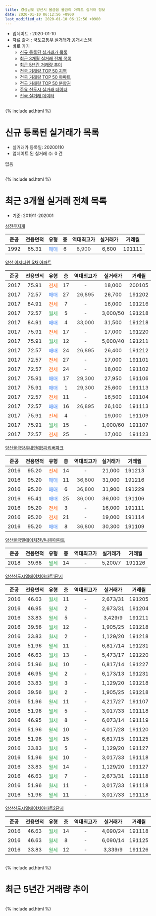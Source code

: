 ```yaml
---
title: 경상남도 양산시 물금읍 물금리 아파트 실거래 정보
date: 2020-01-10 06:12:56 +0900
last_modified_at: 2020-01-10 06:12:56 +0900
---
```


* 업데이트 : 2020-01-10
* 자료 출처 : [국토교통부 실거래가 공개시스템](http://rt.molit.go.kr)
* 바로 가기
    * [신규 등록된 실거래가 목록](#신규-등록된-실거래가-목록)
    * [최근 3개월 실거래 전체 목록](#최근-3개월-실거래-전체-목록)
    * [최근 5년간 거래량 추이](#최근-5년간-거래량-추이)
    * [전국 거래량 TOP 50 지역](https://inasie.github.io/apt-trade-info/최근-3개월-전국에서-가장-거래가-많이-발생한-지역)
    * [전국 거래량 TOP 50 아파트](https://inasie.github.io/apt-trade-info/최근-3개월-전국에서-가장-거래가-많이-발생한-아파트)
    * [전국 거래량 TOP 50 분양권](https://inasie.github.io/apt-trade-info/최근-3개월-전국에서-가장-거래가-많이-발생한-분양권)
    * [주요 신도시 실거래 데이터](https://inasie.github.io/apt-trade-info/주요-신도시)
    * [전국 실거래 데이터](https://inasie.github.io/apt-trade-info/전국)
<br>
{% include ad.html %}
<br>

# 신규 등록된 실거래가 목록
* 실거래가 등록일: 20200110
* 업데이트 된 실거래 수: 0 건

없음

<br>
{% include ad.html %}
<br>

# 최근 3개월 실거래 전체 목록
* 기준: 201911-202001


[삼전무지개](https://search.naver.com/search.naver?query=%EA%B2%BD%EC%83%81%EB%82%A8%EB%8F%84+%EC%96%91%EC%82%B0%EC%8B%9C+%EB%AC%BC%EA%B8%88%EC%9D%8D+%EB%AC%BC%EA%B8%88%EB%A6%AC+%EC%82%BC%EC%A0%84%EB%AC%B4%EC%A7%80%EA%B0%9C)

|준공|전용면적|유형|층|역대최고가|실거래가|거래월|
|:---:|:---:|:---:|:---:|:---:|:---:|:---:|
|1992|65.31|<span style="color:#4285f3">매매</span>|6|<span style="color:#444444">8,900</span>|6,600|191111|

[양산 이지더원 5차 아파트](https://search.naver.com/search.naver?query=%EA%B2%BD%EC%83%81%EB%82%A8%EB%8F%84+%EC%96%91%EC%82%B0%EC%8B%9C+%EB%AC%BC%EA%B8%88%EC%9D%8D+%EB%AC%BC%EA%B8%88%EB%A6%AC+%EC%96%91%EC%82%B0+%EC%9D%B4%EC%A7%80%EB%8D%94%EC%9B%90+5%EC%B0%A8+%EC%95%84%ED%8C%8C%ED%8A%B8)

|준공|전용면적|유형|층|역대최고가|실거래가|거래월|
|:---:|:---:|:---:|:---:|:---:|:---:|:---:|
|2017|75.91|<span style="color:#ff5a00">전세</span>|17|<span style="color:#444444">-</span>|18,000|200105|
|2017|72.57|<span style="color:#4285f3">매매</span>|27|<span style="color:#444444">26,895</span>|26,700|191202|
|2017|84.91|<span style="color:#ff5a00">전세</span>|7|<span style="color:#444444">-</span>|16,000|191216|
|2017|72.57|<span style="color:#34a853">월세</span>|5|<span style="color:#444444">-</span>|3,000/50|191218|
|2017|84.91|<span style="color:#4285f3">매매</span>|4|<span style="color:#444444">33,000</span>|31,500|191218|
|2017|75.91|<span style="color:#ff5a00">전세</span>|17|<span style="color:#444444">-</span>|17,000|191220|
|2017|75.91|<span style="color:#34a853">월세</span>|12|<span style="color:#444444">-</span>|5,000/40|191211|
|2017|72.57|<span style="color:#4285f3">매매</span>|24|<span style="color:#444444">26,895</span>|26,400|191212|
|2017|72.57|<span style="color:#ff5a00">전세</span>|27|<span style="color:#444444">-</span>|17,000|191101|
|2017|72.57|<span style="color:#ff5a00">전세</span>|24|<span style="color:#444444">-</span>|18,000|191102|
|2017|75.91|<span style="color:#4285f3">매매</span>|17|<span style="color:#444444">29,300</span>|27,950|191106|
|2017|75.91|<span style="color:#4285f3">매매</span>|1|<span style="color:#444444">29,300</span>|25,600|191113|
|2017|72.57|<span style="color:#ff5a00">전세</span>|11|<span style="color:#444444">-</span>|16,500|191104|
|2017|72.57|<span style="color:#4285f3">매매</span>|16|<span style="color:#444444">26,895</span>|26,100|191113|
|2017|75.91|<span style="color:#ff5a00">전세</span>|4|<span style="color:#444444">-</span>|19,000|191109|
|2017|75.91|<span style="color:#34a853">월세</span>|15|<span style="color:#444444">-</span>|1,000/60|191107|
|2017|72.57|<span style="color:#ff5a00">전세</span>|25|<span style="color:#444444">-</span>|17,000|191123|

[양산물금양우내안애5차리버파크](https://search.naver.com/search.naver?query=%EA%B2%BD%EC%83%81%EB%82%A8%EB%8F%84+%EC%96%91%EC%82%B0%EC%8B%9C+%EB%AC%BC%EA%B8%88%EC%9D%8D+%EB%AC%BC%EA%B8%88%EB%A6%AC+%EC%96%91%EC%82%B0%EB%AC%BC%EA%B8%88%EC%96%91%EC%9A%B0%EB%82%B4%EC%95%88%EC%95%A05%EC%B0%A8%EB%A6%AC%EB%B2%84%ED%8C%8C%ED%81%AC)

|준공|전용면적|유형|층|역대최고가|실거래가|거래월|
|:---:|:---:|:---:|:---:|:---:|:---:|:---:|
|2016|95.20|<span style="color:#ff5a00">전세</span>|14|<span style="color:#444444">-</span>|21,000|191213|
|2016|95.20|<span style="color:#4285f3">매매</span>|11|<span style="color:#444444">36,800</span>|31,000|191216|
|2016|95.20|<span style="color:#4285f3">매매</span>|6|<span style="color:#444444">36,800</span>|31,900|191229|
|2016|95.41|<span style="color:#4285f3">매매</span>|25|<span style="color:#444444">36,000</span>|36,000|191106|
|2016|95.20|<span style="color:#ff5a00">전세</span>|3|<span style="color:#444444">-</span>|16,000|191111|
|2016|95.20|<span style="color:#ff5a00">전세</span>|21|<span style="color:#444444">-</span>|19,000|191114|
|2016|95.20|<span style="color:#4285f3">매매</span>|8|<span style="color:#444444">36,800</span>|30,300|191109|

[양산물금엘에이치천년나무아파트](https://search.naver.com/search.naver?query=%EA%B2%BD%EC%83%81%EB%82%A8%EB%8F%84+%EC%96%91%EC%82%B0%EC%8B%9C+%EB%AC%BC%EA%B8%88%EC%9D%8D+%EB%AC%BC%EA%B8%88%EB%A6%AC+%EC%96%91%EC%82%B0%EB%AC%BC%EA%B8%88%EC%97%98%EC%97%90%EC%9D%B4%EC%B9%98%EC%B2%9C%EB%85%84%EB%82%98%EB%AC%B4%EC%95%84%ED%8C%8C%ED%8A%B8)

|준공|전용면적|유형|층|역대최고가|실거래가|거래월|
|:---:|:---:|:---:|:---:|:---:|:---:|:---:|
|2018|39.68|<span style="color:#34a853">월세</span>|14|<span style="color:#444444">-</span>|5,200/7|191126|

[양산신도시엘에이치아파트1단지](https://search.naver.com/search.naver?query=%EA%B2%BD%EC%83%81%EB%82%A8%EB%8F%84+%EC%96%91%EC%82%B0%EC%8B%9C+%EB%AC%BC%EA%B8%88%EC%9D%8D+%EB%AC%BC%EA%B8%88%EB%A6%AC+%EC%96%91%EC%82%B0%EC%8B%A0%EB%8F%84%EC%8B%9C%EC%97%98%EC%97%90%EC%9D%B4%EC%B9%98%EC%95%84%ED%8C%8C%ED%8A%B81%EB%8B%A8%EC%A7%80)

|준공|전용면적|유형|층|역대최고가|실거래가|거래월|
|:---:|:---:|:---:|:---:|:---:|:---:|:---:|
|2016|46.63|<span style="color:#34a853">월세</span>|11|<span style="color:#444444">-</span>|2,673/31|191205|
|2016|46.95|<span style="color:#34a853">월세</span>|2|<span style="color:#444444">-</span>|2,673/31|191204|
|2016|33.83|<span style="color:#34a853">월세</span>|5|<span style="color:#444444">-</span>|3,429/9|191211|
|2016|39.56|<span style="color:#34a853">월세</span>|12|<span style="color:#444444">-</span>|1,905/25|191218|
|2016|33.83|<span style="color:#34a853">월세</span>|2|<span style="color:#444444">-</span>|1,129/20|191218|
|2016|51.96|<span style="color:#34a853">월세</span>|11|<span style="color:#444444">-</span>|6,817/14|191231|
|2016|46.63|<span style="color:#34a853">월세</span>|13|<span style="color:#444444">-</span>|5,473/17|191220|
|2016|51.96|<span style="color:#34a853">월세</span>|10|<span style="color:#444444">-</span>|6,817/14|191227|
|2016|46.95|<span style="color:#34a853">월세</span>|2|<span style="color:#444444">-</span>|6,173/13|191231|
|2016|33.83|<span style="color:#34a853">월세</span>|3|<span style="color:#444444">-</span>|1,129/20|191218|
|2016|39.56|<span style="color:#34a853">월세</span>|2|<span style="color:#444444">-</span>|1,905/25|191218|
|2016|51.96|<span style="color:#34a853">월세</span>|11|<span style="color:#444444">-</span>|4,217/27|191107|
|2016|51.96|<span style="color:#34a853">월세</span>|5|<span style="color:#444444">-</span>|3,017/33|191118|
|2016|46.95|<span style="color:#34a853">월세</span>|8|<span style="color:#444444">-</span>|6,073/14|191119|
|2016|51.96|<span style="color:#34a853">월세</span>|10|<span style="color:#444444">-</span>|4,017/28|191120|
|2016|51.96|<span style="color:#34a853">월세</span>|15|<span style="color:#444444">-</span>|6,617/15|191125|
|2016|33.83|<span style="color:#34a853">월세</span>|5|<span style="color:#444444">-</span>|1,129/20|191127|
|2016|51.96|<span style="color:#34a853">월세</span>|10|<span style="color:#444444">-</span>|3,017/33|191118|
|2016|33.83|<span style="color:#34a853">월세</span>|14|<span style="color:#444444">-</span>|1,129/20|191127|
|2016|46.63|<span style="color:#34a853">월세</span>|7|<span style="color:#444444">-</span>|2,673/31|191118|
|2016|51.96|<span style="color:#34a853">월세</span>|11|<span style="color:#444444">-</span>|3,017/33|191118|
|2016|51.96|<span style="color:#34a853">월세</span>|11|<span style="color:#444444">-</span>|3,017/33|191118|


<script async src="//pagead2.googlesyndication.com/pagead/js/adsbygoogle.js"></script>
<!-- 기본 -->
<ins class="adsbygoogle"
     style="display:block"
     data-ad-client="ca-pub-2446590836940007"
     data-ad-slot="1659523306"
     data-ad-format="auto"
     data-full-width-responsive="true"></ins>
<script>
(adsbygoogle = window.adsbygoogle || []).push({});
</script>


[양산신도시엘에이치아파트2단지](https://search.naver.com/search.naver?query=%EA%B2%BD%EC%83%81%EB%82%A8%EB%8F%84+%EC%96%91%EC%82%B0%EC%8B%9C+%EB%AC%BC%EA%B8%88%EC%9D%8D+%EB%AC%BC%EA%B8%88%EB%A6%AC+%EC%96%91%EC%82%B0%EC%8B%A0%EB%8F%84%EC%8B%9C%EC%97%98%EC%97%90%EC%9D%B4%EC%B9%98%EC%95%84%ED%8C%8C%ED%8A%B82%EB%8B%A8%EC%A7%80)

|준공|전용면적|유형|층|역대최고가|실거래가|거래월|
|:---:|:---:|:---:|:---:|:---:|:---:|:---:|
|2016|46.63|<span style="color:#34a853">월세</span>|14|<span style="color:#444444">-</span>|4,090/24|191118|
|2016|46.63|<span style="color:#34a853">월세</span>|8|<span style="color:#444444">-</span>|6,090/14|191125|
|2016|33.83|<span style="color:#34a853">월세</span>|12|<span style="color:#444444">-</span>|3,339/9|191126|


<br>
{% include ad.html %}
<br>

# 최근 5년간 거래량 추이


<div style="width:100%;">
    <canvas id="deal_progress" height="200"></canvas>
</div>

<script>
new Chart(document.getElementById("deal_progress"), {
    type: 'line',
    data: {
        labels: ['201501','201502','201503','201504','201505','201506','201507','201508','201509','201510','201511','201512','201601','201602','201603','201604','201605','201606','201607','201608','201609','201610','201611','201612','201701','201702','201703','201704','201705','201706','201707','201708','201709','201710','201711','201712','201801','201802','201803','201804','201805','201806','201807','201808','201809','201810','201811','201812','201901','201902','201903','201904','201905','201906','201907','201908','201909','201910','201911','201912','202001'],
        datasets: [{
            label: '매매',
            pointRadius: 1,
            data: [1, 1, 4, 1, 0, 0, 0, 1, 4, 1, 1, 0, 0, 0, 0, 3, 3, 1, 0, 1, 1, 0, 1, 1, 2, 1, 2, 2, 2, 3, 4, 2, 2, 4, 6, 1, 17, 19, 9, 0, 1, 0, 3, 2, 3, 3, 2, 0, 5, 3, 2, 2, 2, 5, 6, 4, 2, 4, 6, 5, 0],
            borderColor: "rgba(255, 201, 14, 1)",
            backgroundColor: "rgba(255, 201, 14, 0.5)",
            fill: false,
            lineTension: 0
        },{
            label: '전월세',
            pointRadius: 1,
            data: [0, 0, 1, 1, 0, 1, 0, 0, 0, 0, 0, 0, 0, 2, 15, 68, 22, 34, 16, 7, 2, 1, 0, 28, 19, 17, 17, 14, 14, 8, 3, 37, 30, 29, 26, 21, 15, 8, 6, 71, 57, 17, 16, 27, 17, 10, 14, 15, 40, 28, 14, 18, 9, 12, 19, 20, 23, 19, 23, 16, 1],
            borderColor: "rgba(0, 141, 185, 1)",
            backgroundColor: "rgba(0, 141, 185, 0.5)",
            fill: false,
            lineTension: 0
        }
        ]
    },
    options: {
        responsive: true,
        title: {
            display: false
        },
        tooltips: {
            mode: 'index',
            intersect: false
        },
        hover: {
            mode: 'nearest',
            intersect: true
        },
        scales: {
            xAxes: [{
                display: true,
                scaleLabel: {
                    display: true,
                    labelString: '년/월'
                }
            }],
            yAxes: [{
                display: true,
                ticks: {
                    suggestedMin: 0,
                },
                scaleLabel: {
                    display: true,
                    labelString: '실거래 수'
                }
            }]
        }
    }
});

</script>


<br>
{% include ad.html %}
<br>

